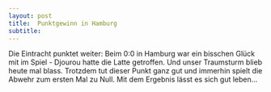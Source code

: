 ```yaml
---
layout: post
title:  Punktgewinn in Hamburg
subtitle:  
---
```


Die Eintracht punktet weiter: Beim 0:0 in Hamburg war ein bisschen Glück mit im Spiel - Djourou hatte die Latte getroffen. Und unser Traumsturm blieb heute mal blass. Trotzdem tut dieser Punkt ganz gut und immerhin spielt die Abwehr zum ersten Mal zu Null. Mit dem Ergebnis lässt es sich gut leben...


